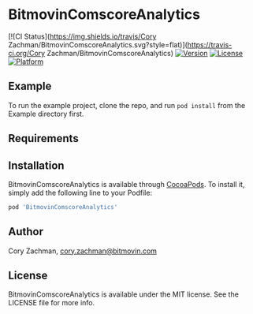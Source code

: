 # BitmovinComscoreAnalytics

[![CI Status](https://img.shields.io/travis/Cory Zachman/BitmovinComscoreAnalytics.svg?style=flat)](https://travis-ci.org/Cory Zachman/BitmovinComscoreAnalytics)
[![Version](https://img.shields.io/cocoapods/v/BitmovinComscoreAnalytics.svg?style=flat)](https://cocoapods.org/pods/BitmovinComscoreAnalytics)
[![License](https://img.shields.io/cocoapods/l/BitmovinComscoreAnalytics.svg?style=flat)](https://cocoapods.org/pods/BitmovinComscoreAnalytics)
[![Platform](https://img.shields.io/cocoapods/p/BitmovinComscoreAnalytics.svg?style=flat)](https://cocoapods.org/pods/BitmovinComscoreAnalytics)

## Example

To run the example project, clone the repo, and run `pod install` from the Example directory first.

## Requirements

## Installation

BitmovinComscoreAnalytics is available through [CocoaPods](https://cocoapods.org). To install
it, simply add the following line to your Podfile:

```ruby
pod 'BitmovinComscoreAnalytics'
```

## Author

Cory Zachman, cory.zachman@bitmovin.com

## License

BitmovinComscoreAnalytics is available under the MIT license. See the LICENSE file for more info.
